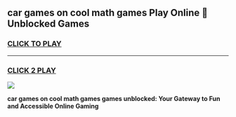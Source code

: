 
## car games on cool math games Play Online 👋 Unblocked Games
<h3>
<a href="https://news.freeplayer.one?title=car_games_on_cool_math_games&ref=17CMG">CLICK TO PLAY</a></h3>
<hr>

<h3>
<a href="https://news.freeplayer.one?title=car_games_on_cool_math_games&ref=17CMG">CLICK 2 PLAY</a>
  
</h3>

<a href="https://news.freeplayer.one?title=car_games_on_cool_math_games&ref=17CMG/"><img src="https://clearcache.store/games.png"></a>


**car games on cool math games games unblocked: Your Gateway to Fun and Accessible Online Gaming**
